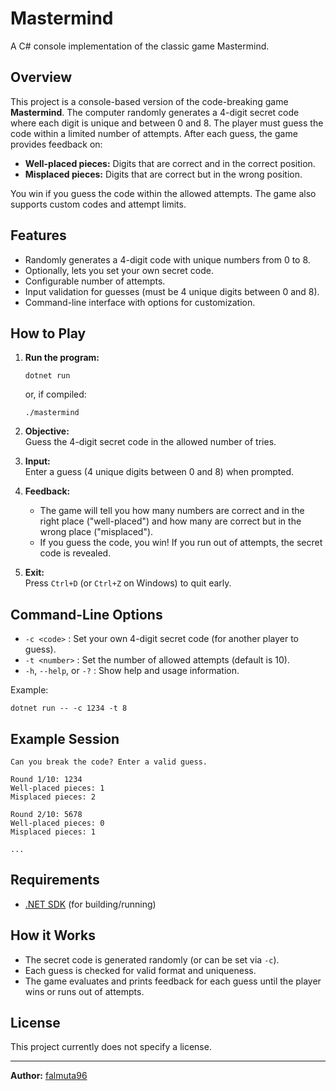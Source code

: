 # Mastermind

A C# console implementation of the classic game Mastermind.

## Overview

This project is a console-based version of the code-breaking game **Mastermind**. The computer randomly generates a 4-digit secret code where each digit is unique and between 0 and 8. The player must guess the code within a limited number of attempts. After each guess, the game provides feedback on:

- **Well-placed pieces:** Digits that are correct and in the correct position.
- **Misplaced pieces:** Digits that are correct but in the wrong position.

You win if you guess the code within the allowed attempts. The game also supports custom codes and attempt limits.

## Features

- Randomly generates a 4-digit code with unique numbers from 0 to 8.
- Optionally, lets you set your own secret code.
- Configurable number of attempts.
- Input validation for guesses (must be 4 unique digits between 0 and 8).
- Command-line interface with options for customization.

## How to Play

1. **Run the program:**
   ```
   dotnet run
   ```
   or, if compiled:
   ```
   ./mastermind
   ```

2. **Objective:**  
   Guess the 4-digit secret code in the allowed number of tries.

3. **Input:**  
   Enter a guess (4 unique digits between 0 and 8) when prompted.

4. **Feedback:**  
   - The game will tell you how many numbers are correct and in the right place ("well-placed") and how many are correct but in the wrong place ("misplaced").
   - If you guess the code, you win! If you run out of attempts, the secret code is revealed.

5. **Exit:**  
   Press `Ctrl+D` (or `Ctrl+Z` on Windows) to quit early.

## Command-Line Options

- `-c <code>` : Set your own 4-digit secret code (for another player to guess).
- `-t <number>` : Set the number of allowed attempts (default is 10).
- `-h`, `--help`, or `-?` : Show help and usage information.

Example:
```
dotnet run -- -c 1234 -t 8
```

## Example Session

```
Can you break the code? Enter a valid guess.

Round 1/10: 1234
Well-placed pieces: 1
Misplaced pieces: 2

Round 2/10: 5678
Well-placed pieces: 0
Misplaced pieces: 1

...
```

## Requirements

- [.NET SDK](https://dotnet.microsoft.com/) (for building/running)

## How it Works

- The secret code is generated randomly (or can be set via `-c`).
- Each guess is checked for valid format and uniqueness.
- The game evaluates and prints feedback for each guess until the player wins or runs out of attempts.

## License

This project currently does not specify a license.

---
**Author:** [falmuta96](https://github.com/falmuta96)
